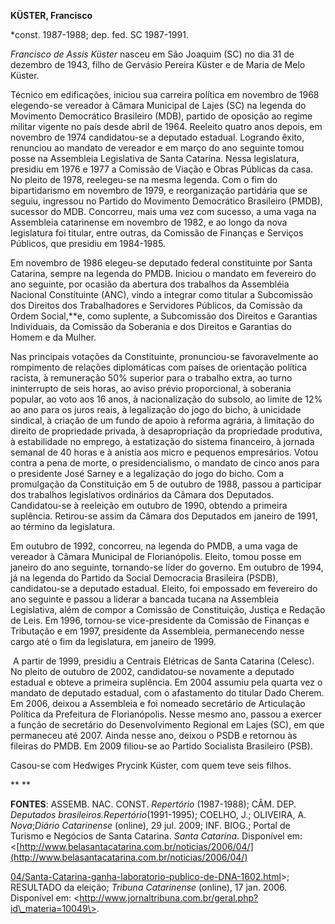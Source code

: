 **KÜSTER, Francisco**

\*const. 1987-1988; dep. fed. SC 1987-1991.

*Francisco de Assis Küster* nasceu em São Joaquim (SC) no dia 31 de
dezembro de 1943, filho de Gervásio Pereira Küster e de Maria de Melo
Küster.

Técnico em edificações, iniciou sua carreira política em novembro de
1968 elegendo-se vereador à Câmara Municipal de Lajes (SC) na legenda do
Movimento Democrático Brasileiro (MDB), partido de oposição ao regime
militar vigente no país desde abril de 1964. Reeleito quatro anos
depois, em novembro de 1974 candidatou-se a deputado estadual. Logrando
êxito, renunciou ao mandato de vereador e em março do ano seguinte tomou
posse na Assembleia Legislativa de Santa Catarina. Nessa legislatura,
presidiu em 1976 e 1977 a Comissão de Viação e Obras Públicas da casa.
No pleito de 1978, reelegeu-se na mesma legenda. Com o fim do
bipartidarismo em novembro de 1979, e reorganização partidária que se
seguiu, ingressou no Partido do Movimento Democrático Brasileiro (PMDB),
sucessor do MDB. Concorreu, mais uma vez com sucesso, a uma vaga na
Assembleia catarinense em novembro de 1982, e ao longo da nova
legislatura foi titular, entre outras, da Comissão de Finanças e
Serviços Públicos, que presidiu em 1984-1985.

Em novembro de 1986 elegeu-se deputado federal constituinte por Santa
Catarina, sempre na legenda do PMDB. Iniciou o mandato em fevereiro do
ano seguinte, por ocasião da abertura dos trabalhos da Assembléia
Nacional Constituinte (ANC), vindo a integrar como titular a Subcomissão
dos Direitos dos Trabalhadores e Servidores Públicos, da Comissão da
Ordem Social,**e, como suplente, a Subcomissão dos Direitos e Garantias
Individuais, da Comissão da Soberania e dos Direitos e Garantias do
Homem e da Mulher.

Nas principais votações da Constituinte, pronunciou-se favoravelmente ao
rompimento de relações diplomáticas com países de orientação política
racista, à remuneração 50% superior para o trabalho extra, ao turno
ininterrupto de seis horas, ao aviso prévio proporcional, à soberania
popular, ao voto aos 16 anos, à nacionalização do subsolo, ao limite de
12% ao ano para os juros reais, à legalização do jogo do bicho, à
unicidade sindical, à criação de um fundo de apoio à reforma agrária, à
limitação do direito de propriedade privada, à desapropriação da
propriedade produtiva, à estabilidade no emprego, à estatização do
sistema financeiro, à jornada semanal de 40 horas e à anistia aos micro
e pequenos empresários. Votou contra a pena de morte, o
presidencialismo, o mandato de cinco anos para o presidente José Sarney
e a legalização do jogo do bicho. Com a promulgação da Constituição em 5
de outubro de 1988, passou a participar dos trabalhos legislativos
ordinários da Câmara dos Deputados. Candidatou-se à reeleição em outubro
de 1990, obtendo a primeira suplência. Retirou-se assim da Câmara dos
Deputados em janeiro de 1991, ao término da legislatura.

Em outubro de 1992, concorreu, na legenda do PMDB, a uma vaga de
vereador à Câmara Municipal de Florianópolis. Eleito, tomou posse em
janeiro do ano seguinte, tornando-se líder do governo. Em outubro de
1994, já na legenda do Partido da Social Democracia Brasileira (PSDB),
candidatou-se a deputado estadual. Eleito, foi empossado em fevereiro do
ano seguinte e passou a liderar a bancada tucana na Assembleia
Legislativa, além de compor a Comissão de Constituição, Justiça e
Redação de Leis. Em 1996, tornou-se vice-presidente da Comissão de
Finanças e Tributação e em 1997, presidente da Assembleia, permanecendo
nesse cargo até o fim da legislatura, em janeiro de 1999.

 A partir de 1999, presidiu a Centrais Elétricas de Santa Catarina
(Celesc). No pleito de outubro de 2002, candidatou-se novamente a
deputado estadual e obteve a primeira suplência. Em 2004 assumiu pela
quarta vez o mandato de deputado estadual, com o afastamento do titular
Dado Cherem. Em 2006, deixou a Assembleia e foi nomeado secretário de
Articulação Política da Prefeitura de Florianópolis. Nesse mesmo ano,
passou a exercer a função de secretário do Desenvolvimento Regional em
Lajes (SC), em que permaneceu até 2007. Ainda nesse ano, deixou o PSDB e
retornou às fileiras do PMDB. Em 2009 filiou-se ao Partido Socialista
Brasileiro (PSB).

Casou-se com Hedwiges Prycink Küster, com quem teve seis filhos.

** **

**FONTES**: ASSEMB. NAC. CONST. *Repertório* (1987-1988); CÂM. DEP.
*Deputados brasileiros.*Repertório**(1991-1995); COELHO, J.; OLIVEIRA,
A. *Nova*;*Diário Catarinense* (online), 29 jul. 2009; INF. BIOG.;
Portal de Turismo e Negócios de Santa Catarina. *Santa Catarina*.
Disponível em:
\<[http://www.belasantacatarina.com.br/noticias/2006/04/](http://www.belasantacatarina.com.br/noticias/2006/04/)

[04/](http://www.belasantacatarina.com.br/noticias/2006/04/04/)[Santa-Catarina-ganha-laboratorio-publico-de-DNA-1602.html](http://www.belasantacatarina.com.br/noticias/2006/04/04/Santa-Catarina-ganha-laboratorio-publico-de-DNA-1602.html)\>;
RESULTADO da eleição; *Tribuna Catarinense* (online), 17 jan. 2006.
Disponível em:
\<http://www.jornaltribuna.com.br/geral.php?id\_materia=10049\>.
